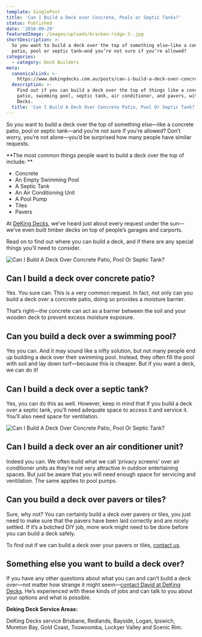 ```yaml
---
template: SinglePost
title: 'Can I Build a Deck over Concrete, Pools or Septic Tanks?'
status: Published
date: '2016-09-29'
featuredImage: /images/uploads/bracken-ridge-3-.jpg
shortDescription: >-
  So you want to build a deck over the top of something else—like a concrete
  patio, pool or septic tank—and you’re not sure if you’re allowed?
categories:
  - category: Deck Builders
meta:
  canonicalLink: >-
    https://www.dekingdecks.com.au/posts/can-i-build-a-deck-over-concrete-pools-or-septic-tanks/
  description: >-
    Find out if you can build a deck over the top of things like a concrete
    patio, swimming pool, septic tank, air conditioner, and pavers, with DeKing
    Decks.
  title: 'Can I Build A Deck Over Concrete Patio, Pool Or Septic Tank?'
---
```

So you want to build a deck over the top of something else—like a concrete patio, pool or septic tank—and you’re not sure if you’re allowed? Don’t worry, you’re not alone—you’d be surprised how many people have similar requests.

**The most common things people want to build a deck over the top of include:
**

* Concrete
* An Empty Swimming Pool
* A Septic Tank
* An Air Conditioning Unit
* A Pool Pump
* Tiles
* Pavers

At [DeKing Decks](https://www.dekingdecks.com.au/), we’ve heard just about every request under the sun—we’ve even built timber decks on top of people’s garages and carports.

Read on to find out where you can build a deck, and if there are any special things you’ll need to consider.

![Can I Build A Deck Over Concrete Patio, Pool Or Septic Tank?](/images/uploads/do-you-need-a-permit-to-build-a-deck-in-queensland.jpg)

## Can I build a deck over concrete patio?

Yes. You sure can. This is a very common request. In fact, not only can you build a deck over a concrete patio, doing so provides a moisture barrier.

That’s right—the concrete can act as a barrier between the soil and your wooden deck to prevent excess moisture exposure.

## Can you build a deck over a swimming pool?

Yes you can. And it may sound like a nifty solution, but not many people end up building a deck over their swimming pool. Instead, they often fill the pool with soil and lay down turf—because this is cheaper. But if you want a deck, we can do it!

## Can I build a deck over a septic tank?

Yes, you can do this as well. However, keep in mind that if you build a deck over a septic tank, you’ll need adequate space to access it and service it. You’ll also need space for ventilation.

![Can I Build A Deck Over Concrete Patio, Pool Or Septic Tank?](/images/uploads/8xxojs-oqfojkartuimtkg.jpg)

## Can I build a deck over an air conditioner unit?

Indeed you can. We often build what we call ‘privacy screens’ over air conditioner units as they’re not very attractive in outdoor entertaining spaces. But just be aware that you will need enough space for servicing and ventilation.
 The same applies to pool pumps.

## Can you build a deck over pavers or tiles?

Sure, why not? You can certainly build a deck over pavers or tiles, you just need to make sure that the pavers have been laid correctly and are nicely settled. If it’s a botched DIY job, more work might need to be done before you can build a deck safely.

To find out if we can build a deck over your pavers or tiles, [contact us](https://www.dekingdecks.com.au/contact/).

## Something else you want to build a deck over?

If you have any other questions about what you can and can’t build a deck over—not matter how strange it might seem—[contact David at DeKing Decks](https://www.dekingdecks.com.au/contact/). He’s experienced with these kinds of jobs and can talk to you about your options and what is possible.

**Deking Deck Service Areas:**

DeKing Decks service Brisbane, Redlands, Bayside, Logan, Ipswich, Moreton Bay, Gold Coast, Toowoomba, Lockyer Valley and Scenic Rim.

